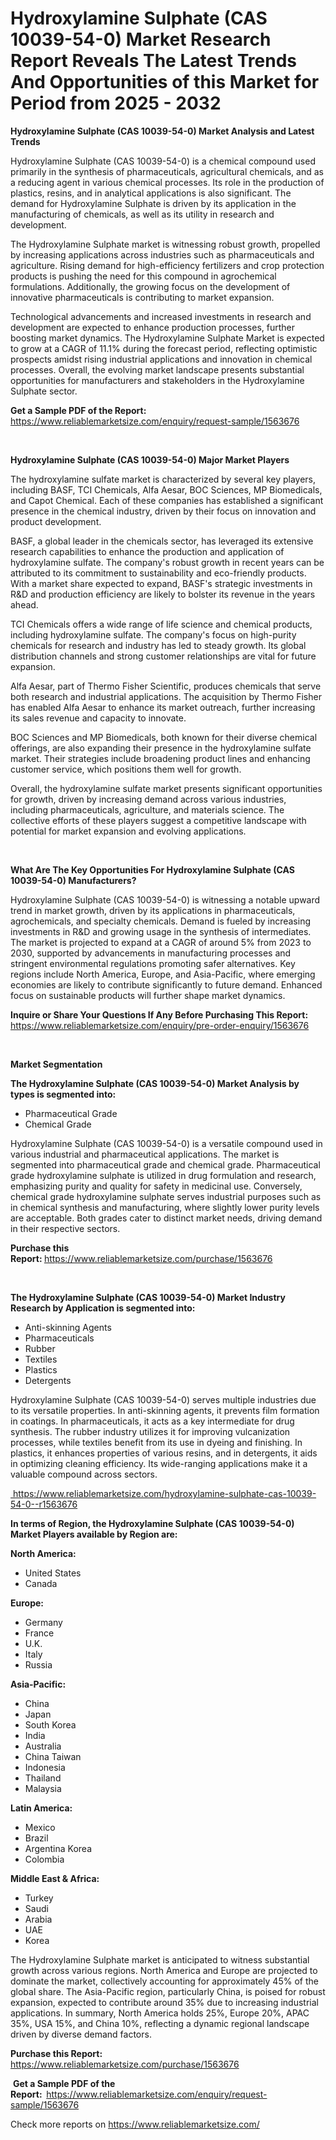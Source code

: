 <p><h1>Hydroxylamine Sulphate (CAS 10039-54-0) Market Research Report Reveals The Latest Trends And Opportunities of this Market for Period from 2025 - 2032</h1></p><p><strong>Hydroxylamine Sulphate (CAS 10039-54-0) Market Analysis and Latest Trends</strong></p>
<p><p>Hydroxylamine Sulphate (CAS 10039-54-0) is a chemical compound used primarily in the synthesis of pharmaceuticals, agricultural chemicals, and as a reducing agent in various chemical processes. Its role in the production of plastics, resins, and in analytical applications is also significant. The demand for Hydroxylamine Sulphate is driven by its application in the manufacturing of chemicals, as well as its utility in research and development.</p><p>The Hydroxylamine Sulphate market is witnessing robust growth, propelled by increasing applications across industries such as pharmaceuticals and agriculture. Rising demand for high-efficiency fertilizers and crop protection products is pushing the need for this compound in agrochemical formulations. Additionally, the growing focus on the development of innovative pharmaceuticals is contributing to market expansion.</p><p>Technological advancements and increased investments in research and development are expected to enhance production processes, further boosting market dynamics. The Hydroxylamine Sulphate Market is expected to grow at a CAGR of 11.1% during the forecast period, reflecting optimistic prospects amidst rising industrial applications and innovation in chemical processes. Overall, the evolving market landscape presents substantial opportunities for manufacturers and stakeholders in the Hydroxylamine Sulphate sector.</p></p>
<p><strong>Get a Sample PDF of the Report:&nbsp;</strong> <a href="https://www.reliablemarketsize.com/enquiry/request-sample/1563676?utm_campaign=3055&utm_medium=2&utm_source=Github&utm_content=ia&utm_term=02042025&utm_id=hydroxylamine-sulphate-cas-10039-54-0">https://www.reliablemarketsize.com/enquiry/request-sample/1563676</a></p>
<p>&nbsp;</p>
<p><strong>Hydroxylamine Sulphate (CAS 10039-54-0) Major Market Players</strong></p>
<p><p>The hydroxylamine sulfate market is characterized by several key players, including BASF, TCI Chemicals, Alfa Aesar, BOC Sciences, MP Biomedicals, and Capot Chemical. Each of these companies has established a significant presence in the chemical industry, driven by their focus on innovation and product development.</p><p>BASF, a global leader in the chemicals sector, has leveraged its extensive research capabilities to enhance the production and application of hydroxylamine sulfate. The company's robust growth in recent years can be attributed to its commitment to sustainability and eco-friendly products. With a market share expected to expand, BASF's strategic investments in R&D and production efficiency are likely to bolster its revenue in the years ahead.</p><p>TCI Chemicals offers a wide range of life science and chemical products, including hydroxylamine sulfate. The company's focus on high-purity chemicals for research and industry has led to steady growth. Its global distribution channels and strong customer relationships are vital for future expansion.</p><p>Alfa Aesar, part of Thermo Fisher Scientific, produces chemicals that serve both research and industrial applications. The acquisition by Thermo Fisher has enabled Alfa Aesar to enhance its market outreach, further increasing its sales revenue and capacity to innovate.</p><p>BOC Sciences and MP Biomedicals, both known for their diverse chemical offerings, are also expanding their presence in the hydroxylamine sulfate market. Their strategies include broadening product lines and enhancing customer service, which positions them well for growth.</p><p>Overall, the hydroxylamine sulfate market presents significant opportunities for growth, driven by increasing demand across various industries, including pharmaceuticals, agriculture, and materials science. The collective efforts of these players suggest a competitive landscape with potential for market expansion and evolving applications.</p></p>
<p>&nbsp;</p>
<p><strong>What Are The Key Opportunities For Hydroxylamine Sulphate (CAS 10039-54-0) Manufacturers?</strong></p>
<p><p>Hydroxylamine Sulphate (CAS 10039-54-0) is witnessing a notable upward trend in market growth, driven by its applications in pharmaceuticals, agrochemicals, and specialty chemicals. Demand is fueled by increasing investments in R&D and growing usage in the synthesis of intermediates. The market is projected to expand at a CAGR of around 5% from 2023 to 2030, supported by advancements in manufacturing processes and stringent environmental regulations promoting safer alternatives. Key regions include North America, Europe, and Asia-Pacific, where emerging economies are likely to contribute significantly to future demand. Enhanced focus on sustainable products will further shape market dynamics.</p></p>
<p><strong>Inquire or Share Your Questions If Any Before Purchasing This Report:</strong> <a href="https://www.reliablemarketsize.com/enquiry/pre-order-enquiry/1563676?utm_campaign=3055&utm_medium=2&utm_source=Github&utm_content=ia&utm_term=02042025&utm_id=hydroxylamine-sulphate-cas-10039-54-0">https://www.reliablemarketsize.com/enquiry/pre-order-enquiry/1563676</a></p>
<p>&nbsp;</p>
<p><strong>Market Segmentation</strong></p>
<p><strong>The Hydroxylamine Sulphate (CAS 10039-54-0) Market Analysis by types is segmented into:</strong></p>
<p><ul><li>Pharmaceutical Grade</li><li>Chemical Grade</li></ul></p>
<p><p>Hydroxylamine Sulphate (CAS 10039-54-0) is a versatile compound used in various industrial and pharmaceutical applications. The market is segmented into pharmaceutical grade and chemical grade. Pharmaceutical grade hydroxylamine sulphate is utilized in drug formulation and research, emphasizing purity and quality for safety in medicinal use. Conversely, chemical grade hydroxylamine sulphate serves industrial purposes such as in chemical synthesis and manufacturing, where slightly lower purity levels are acceptable. Both grades cater to distinct market needs, driving demand in their respective sectors.</p></p>
<p><strong>Purchase this Report:&nbsp;</strong><a href="https://www.reliablemarketsize.com/purchase/1563676?utm_campaign=3055&utm_medium=2&utm_source=Github&utm_content=ia&utm_term=02042025&utm_id=hydroxylamine-sulphate-cas-10039-54-0">https://www.reliablemarketsize.com/purchase/1563676</a></p>
<p>&nbsp;</p>
<p><strong>The Hydroxylamine Sulphate (CAS 10039-54-0) Market Industry Research by Application is segmented into:</strong></p>
<p><ul><li>Anti-skinning Agents</li><li>Pharmaceuticals</li><li>Rubber</li><li>Textiles</li><li>Plastics</li><li>Detergents</li></ul></p>
<p><p>Hydroxylamine Sulphate (CAS 10039-54-0) serves multiple industries due to its versatile properties. In anti-skinning agents, it prevents film formation in coatings. In pharmaceuticals, it acts as a key intermediate for drug synthesis. The rubber industry utilizes it for improving vulcanization processes, while textiles benefit from its use in dyeing and finishing. In plastics, it enhances properties of various resins, and in detergents, it aids in optimizing cleaning efficiency. Its wide-ranging applications make it a valuable compound across sectors.</p></p>
<p><a href="https://www.reliablemarketsize.com/hydroxylamine-sulphate-cas-10039-54-0--r1563676?utm_campaign=3055&utm_medium=2&utm_source=Github&utm_content=ia&utm_term=02042025&utm_id=hydroxylamine-sulphate-cas-10039-54-0">&nbsp;https://www.reliablemarketsize.com/hydroxylamine-sulphate-cas-10039-54-0--r1563676</a></p>
<p><strong>In terms of Region, the Hydroxylamine Sulphate (CAS 10039-54-0) Market Players available by Region are:</strong></p>
<p>
    <p> <strong> North America: </strong>
        <ul>
            <li>United States</li>
            <li>Canada</li>
        </ul>
        </p> 
    <p> <strong> Europe: </strong>
        <ul>
            <li>Germany</li>
            <li>France</li>
            <li>U.K.</li>
            <li>Italy</li>
            <li>Russia</li>
        </ul>
        </p> 
    <p> <strong> Asia-Pacific: </strong>
        <ul>
            <li>China</li>
            <li>Japan</li>
            <li>South Korea</li>
            <li>India</li>
            <li>Australia</li>
            <li>China Taiwan</li>
            <li>Indonesia</li>
            <li>Thailand</li>
            <li>Malaysia</li>
        </ul>
        </p> 
    <p> <strong> Latin America: </strong>
        <ul>
            <li>Mexico</li>
            <li>Brazil</li>
            <li>Argentina Korea</li>
            <li>Colombia</li>
        </ul>
        </p> 
    <p> <strong> Middle East & Africa: </strong>
        <ul>
            <li>Turkey</li>
            <li>Saudi</li>
            <li>Arabia</li>
            <li>UAE</li>
            <li>Korea</li>
        </ul>
    </p>
    </p>
<p><p>The Hydroxylamine Sulphate market is anticipated to witness substantial growth across various regions. North America and Europe are projected to dominate the market, collectively accounting for approximately 45% of the global share. The Asia-Pacific region, particularly China, is poised for robust expansion, expected to contribute around 35% due to increasing industrial applications. In summary, North America holds 25%, Europe 20%, APAC 35%, USA 15%, and China 10%, reflecting a dynamic regional landscape driven by diverse demand factors.</p></p>
<p><strong>Purchase this Report: </strong><a href="https://www.reliablemarketsize.com/purchase/1563676?utm_campaign=3055&utm_medium=2&utm_source=Github&utm_content=ia&utm_term=02042025&utm_id=hydroxylamine-sulphate-cas-10039-54-0">https://www.reliablemarketsize.com/purchase/1563676</a></p>
<p>&nbsp;<strong>Get a Sample PDF of the Report:&nbsp;&nbsp;</strong><a href="https://www.reliablemarketsize.com/enquiry/request-sample/1563676?utm_campaign=3055&utm_medium=2&utm_source=Github&utm_content=ia&utm_term=02042025&utm_id=hydroxylamine-sulphate-cas-10039-54-0">https://www.reliablemarketsize.com/enquiry/request-sample/1563676</a></p>
<p><strong></strong></p>
<p>Check more reports on <a href="https://www.reliablemarketsize.com/?utm_campaign=3055&utm_medium=2&utm_source=Github&utm_content=ia&utm_term=02042025&utm_id=hydroxylamine-sulphate-cas-10039-54-0">https://www.reliablemarketsize.com/</a></p>